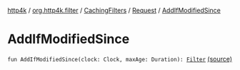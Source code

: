 [http4k](../../../index.md) / [org.http4k.filter](../../index.md) / [CachingFilters](../index.md) / [Request](index.md) / [AddIfModifiedSince](./-add-if-modified-since.md)

# AddIfModifiedSince

`fun AddIfModifiedSince(clock: Clock, maxAge: Duration): `[`Filter`](../../../org.http4k.core/-filter/index.md) [(source)](https://github.com/http4k/http4k/blob/master/http4k-core/src/main/kotlin/org/http4k/filter/CachingFilters.kt#L44)